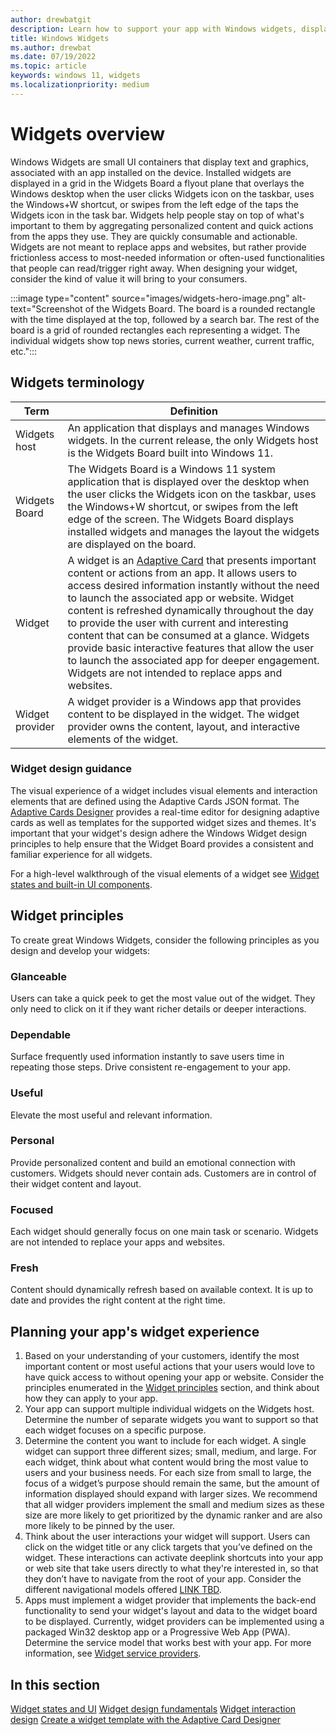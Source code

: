 ```yaml
---
author: drewbatgit
description: Learn how to support your app with Windows widgets, displayed on the widgets board built into Windows 11.
title: Windows Widgets
ms.author: drewbat
ms.date: 07/19/2022
ms.topic: article
keywords: windows 11, widgets
ms.localizationpriority: medium
---
```


# Widgets overview

Windows Widgets are small UI containers that display text and graphics, associated with an app installed on the device. Installed widgets are displayed in a grid in the Widgets Board a flyout plane that overlays the Windows desktop when the user clicks Widgets icon on the taskbar, uses the Windows+W shortcut, or swipes from the left edge of the taps the Widgets icon in the task bar. Widgets help people stay on top of what's important to them by aggregating personalized content and quick actions from the apps they use. They are quickly consumable and actionable. Widgets are not meant to replace apps and websites, but rather provide frictionless access to most-needed information or often-used functionalities that people can read/trigger right away. When designing your widget, consider the kind of value it will bring to your consumers. 

:::image type="content" source="images/widgets-hero-image.png" alt-text="Screenshot of the Widgets Board. The board is a rounded rectangle with the time displayed at the top, followed by a search bar. The rest of the board is a grid of rounded rectangles each representing a widget. The individual widgets show top news stories, current weather, current traffic, etc.":::

## Widgets terminology

| Term | Definition |
|------|------------|
| Widgets host | An application that displays and manages Windows widgets. In the current release, the only Widgets host is the Widgets Board built into Windows 11. |
| Widgets Board | The Widgets Board is a Windows 11 system application that is displayed over the desktop when the user clicks the Widgets icon on the taskbar, uses the Windows+W shortcut, or swipes from the left edge of the screen. The Widgets Board displays installed widgets and manages the layout the widgets are displayed on the board. |
| Widget | A widget is an [Adaptive Card](https://adaptivecards.io/) that presents important content or actions from an app. It allows users to access desired information instantly without the need to launch the associated app or website. Widget content is refreshed dynamically throughout the day to provide the user with current and interesting content that can be consumed at a glance. Widgets provide basic interactive features that allow the user to launch the associated app for deeper engagement. Widgets are not intended to replace apps and websites.  |
| Widget provider | A widget provider is a Windows app that provides content to be displayed in the widget. The widget provider owns the content, layout, and interactive elements of the widget.  |


### Widget design guidance 

The visual experience of a widget includes visual elements and interaction elements that are defined using the Adaptive Cards JSON format. The [Adaptive Cards Designer](https://www.adaptivecards.io/designer/) provides a real-time editor for designing adaptive cards as well as templates for the supported widget sizes and themes. It's important that your widget's design adhere the Windows Widget design principles to help ensure that the Widget Board provides a consistent and familiar experience for all widgets.

For a high-level walkthrough of the visual elements of a widget see [Widget states and built-in UI components](widgets-states-and-ui.md).


## Widget principles

To create great Windows Widgets, consider the following principles as you design and develop your widgets:

### Glanceable 

Users can take a quick peek to get the most value out of the widget. They only need to click on it if they want richer details or deeper interactions. 
 
### Dependable 

Surface frequently used information instantly to save users time in repeating those steps. Drive consistent re-engagement to your app.

### Useful 

Elevate the most useful and relevant information. 

### Personal 

Provide personalized content and build an emotional connection with customers. Widgets should never contain ads. Customers are in control of their widget content and layout. 

### Focused 

Each widget should generally focus on one main task or scenario. Widgets are not intended to replace your apps and websites. 

### Fresh 

Content should dynamically refresh based on available context. It is up to date and provides the right content at the right time. 
  

## Planning your app's widget experience

1. Based on your understanding of your customers, identify the most important content or most useful actions that your users would love to have quick access to without opening your app or website. Consider the principles enumerated in the [Widget principles](#widget-principles) section, and think about how they can apply to your app. 
1. Your app can support multiple individual widgets on the Widgets host. Determine the number of separate widgets you want to support so that each widget focuses on a specific purpose.
1. Determine the content you want to include for each widget. A single widget can support three different sizes; small, medium, and large. For each widget, think about what content would bring the most value to users and your business needs. For each size from small to large, the focus of a widget’s purpose should remain the same, but the amount of information displayed should expand with larger sizes. We recommend that all widger providers implement the small and medium sizes as these size are more likely to get prioritized by the dynamic ranker and are also more likely to be pinned by the user. 
1. Think about the user interactions your widget will support. Users can click on the widget title or any click targets that you’ve defined on the widget. These interactions can activate deeplink shortcuts into your app or web site that take users directly to what they're interested in, so that they don’t have to navigate from the root of your app. Consider the different navigational models offered [LINK TBD](tbd).  
1. Apps must implement a widget provider that implements the back-end functionality to send your widget's layout and data to the widget board to be displayed. Currently, widget providers can be implemented using a packaged Win32 desktop app or a Progressive Web App (PWA). Determine the service model that works best with your app. For more information, see [Widget service providers](../../develop/widgets/widget-service-providers.md).



## In this section

[Widget states and UI](widgets-states-and-ui.md)
[Widget design fundamentals](widgets-design-fundamentals.md)
[Widget interaction design](widgets-interaction-design.md)
[Create a widget template with the Adaptive Card Designer](widgets-create-a-template.md)
